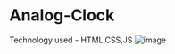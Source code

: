 # Analog-Clock
Technology used - HTML,CSS,JS
![image](https://user-images.githubusercontent.com/105295557/219950258-77d33bad-d033-4830-a722-c07d79d9e281.png)

